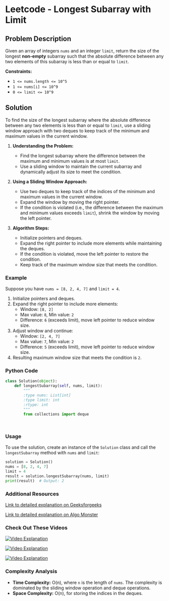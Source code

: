 # Leetcode - Longest Subarray with Limit

## Problem Description

Given an array of integers `nums` and an integer `limit`, return the size of the longest **non-empty** subarray such that the absolute difference between any two elements of this subarray is less than or equal to `limit`.

**Constraints:**
- `1 <= nums.length <= 10^5`
- `1 <= nums[i] <= 10^9`
- `0 <= limit <= 10^9`

## Solution

To find the size of the longest subarray where the absolute difference between any two elements is less than or equal to `limit`, use a sliding window approach with two deques to keep track of the minimum and maximum values in the current window.

1. **Understanding the Problem:**
   - Find the longest subarray where the difference between the maximum and minimum values is at most `limit`.
   - Use a sliding window to maintain the current subarray and dynamically adjust its size to meet the condition.

2. **Using a Sliding Window Approach:**
   - Use two deques to keep track of the indices of the minimum and maximum values in the current window.
   - Expand the window by moving the right pointer.
   - If the condition is violated (i.e., the difference between the maximum and minimum values exceeds `limit`), shrink the window by moving the left pointer.

3. **Algorithm Steps:**
   - Initialize pointers and deques.
   - Expand the right pointer to include more elements while maintaining the deques.
   - If the condition is violated, move the left pointer to restore the condition.
   - Keep track of the maximum window size that meets the condition.

### Example

Suppose you have `nums = [8, 2, 4, 7]` and `limit = 4`.

1. Initialize pointers and deques.
2. Expand the right pointer to include more elements:
   - Window: `[8, 2]`
   - Max value: `8`, Min value: `2`
   - Difference: `6` (exceeds limit), move left pointer to reduce window size.
3. Adjust window and continue:
   - Window: `[2, 4, 7]`
   - Max value: `7`, Min value: `2`
   - Difference: `5` (exceeds limit), move left pointer to reduce window size.
4. Resulting maximum window size that meets the condition is `2`.

### Python Code


```python
class Solution(object):
    def longestSubarray(self, nums, limit):
        """
        :type nums: List[int]
        :type limit: int
        :rtype: int
        """
        from collections import deque
        
        
```

### Usage

To use the solution, create an instance of the `Solution` class and call the `longestSubarray` method with `nums` and `limit`:

```python
solution = Solution()
nums = [8, 2, 4, 7]
limit = 4
result = solution.longestSubarray(nums, limit)
print(result)  # Output: 2
```

### Additional Resources

[Link to detailed explanation on Geeksforgeeks](https://www.geeksforgeeks.org/longest-subarray-in-which-absolute-difference-between-any-two-element-is-not-greater-than-x/)

[Link to detailed explanation on Algo Monster](https://algo.monster/liteproblems/1438)

### Check Out These Videos

[![Video Explanation](https://img.youtube.com/vi/V-ecDfY5xEw/mqdefault.jpg)](https://youtu.be/V-ecDfY5xEw)

[![Video Explanation](https://img.youtube.com/vi/LDFZm4iB7tA/mqdefault.jpg)](https://youtu.be/LDFZm4iB7tA)

[![Video Explanation](https://img.youtube.com/vi/dlvajECagM4/mqdefault.jpg)](https://youtu.be/dlvajECagM4)

### Complexity Analysis

- **Time Complexity:** O(n), where `n` is the length of `nums`. The complexity is dominated by the sliding window operation and deque operations.
- **Space Complexity:** O(n), for storing the indices in the deques.
